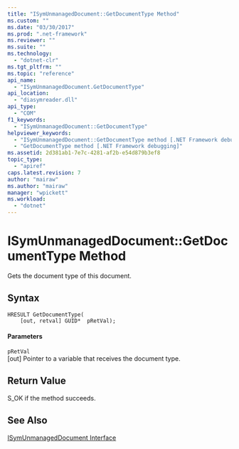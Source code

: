 ```yaml
---
title: "ISymUnmanagedDocument::GetDocumentType Method"
ms.custom: ""
ms.date: "03/30/2017"
ms.prod: ".net-framework"
ms.reviewer: ""
ms.suite: ""
ms.technology: 
  - "dotnet-clr"
ms.tgt_pltfrm: ""
ms.topic: "reference"
api_name: 
  - "ISymUnmanagedDocument.GetDocumentType"
api_location: 
  - "diasymreader.dll"
api_type: 
  - "COM"
f1_keywords: 
  - "ISymUnmanagedDocument::GetDocumentType"
helpviewer_keywords: 
  - "ISymUnmanagedDocument::GetDocumentType method [.NET Framework debugging]"
  - "GetDocumentType method [.NET Framework debugging]"
ms.assetid: 2d381ab1-7e7c-4281-af2b-e54d879b3ef8
topic_type: 
  - "apiref"
caps.latest.revision: 7
author: "mairaw"
ms.author: "mairaw"
manager: "wpickett"
ms.workload: 
  - "dotnet"
---
```

# ISymUnmanagedDocument::GetDocumentType Method
Gets the document type of this document.  
  
## Syntax  
  
```  
HRESULT GetDocumentType(  
    [out, retval] GUID*  pRetVal);  
```  
  
#### Parameters  
 `pRetVal`  
 [out] Pointer to a variable that receives the document type.  
  
## Return Value  
 S_OK if the method succeeds.  
  
## See Also  
 [ISymUnmanagedDocument Interface](../../../../docs/framework/unmanaged-api/diagnostics/isymunmanageddocument-interface.md)
